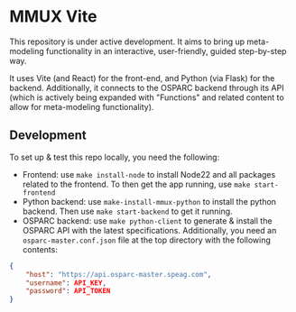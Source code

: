 # MMUX Vite

This repository is under active development. It aims to bring up meta-modeling functionality in an interactive, user-friendly, guided step-by-step way.

It uses Vite (and React) for the front-end, and Python (via Flask) for the backend. Additionally, it connects to the OSPARC backend through its API (which is actively being expanded with "Functions" and related content to allow for meta-modeling functionality).

## Development
To set up & test this repo locally, you need the following:
- Frontend: use `make install-node` to install Node22 and all packages related to the frontend. To then get the app running, use `make start-frontend`
- Python backend: use `make-install-mmux-python` to install the python backend. Then use `make start-backend` to get it running.
- OSPARC backend: use `make python-client` to generate & install the OSPARC API with the latest specifications. Additionally, you need an `osparc-master.conf.json` file  at the top directory with the following contents:
```json
{
    "host": "https://api.osparc-master.speag.com",
    "username": API_KEY,
    "password": API_TOKEN
}
```